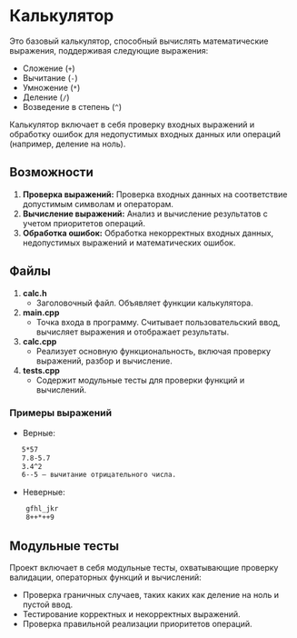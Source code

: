 # Калькулятор

Это базовый калькулятор, способный вычислять математические выражения, поддерживая следующие выражения:

- Сложение (`+`)
- Вычитание (`-`)
- Умножение (`*`)
- Деление (`/`)
- Возведение в степень (`^`)

Калькулятор включает в себя проверку входных выражений и обработку ошибок для недопустимых входных данных или операций (например, деление на ноль).

## Возможности

1. **Проверка выражений:** Проверка входных данных на соответствие допустимым символам и операторам.
2. **Вычисление выражений:** Анализ и вычисление результатов с учетом приоритетов операций.
3. **Обработка ошибок:** Обработка некорректных входных данных, недопустимых выражений и математических ошибок.

## Файлы

1. **calc.h**
   - Заголовочный файл. Объявляет функции калькулятора.
2. **main.cpp**
   - Точка входа в программу. Считывает пользовательский ввод, вычисляет выражения и отображает результаты.
3. **calc.cpp**
   - Реализует основную функциональность, включая проверку выражений, разбор и вычисление.
4. **tests.cpp**
   - Содержит модульные тесты для проверки функций и вычислений.


### Примеры выражений
- Верные:
 ```bash
    5*57
    7.8-5.7
    3.4^2
    6--5 — вычитание отрицательного числа.
```
- Неверные:
 ```bash
     gfhl_jkr
     8++*++9
```
     
## Модульные тесты

Проект включает в себя модульные тесты, охватывающие проверку валидации, операторных функций и вычислений:

- Проверка граничных случаев, таких каких как деление на ноль и пустой ввод.
- Тестирование корректных и некорректных выражений.
- Проверка правильной реализации приоритетов операций.
